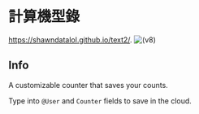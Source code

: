 # 計算機型錄
https://shawndatalol.github.io/text2/.
![(v8)](https://i.imgur.com/fPVrvd7.png)

## Info
A customizable counter that saves your counts.

Type into `@User` and `Counter` fields to save in the cloud.
